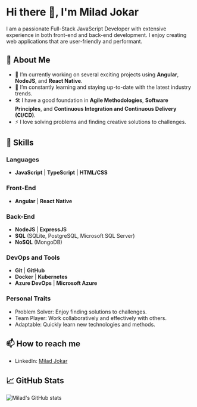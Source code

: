 # Hi there 👋, I'm Milad Jokar

I am a passionate Full-Stack JavaScript Developer with extensive experience in both front-end and back-end development. I enjoy creating web applications that are user-friendly and performant.

## 🌟 About Me
- 🔭 I’m currently working on several exciting projects using **Angular**, **NodeJS**, and **React Native**.
- 🌱 I’m constantly learning and staying up-to-date with the latest industry trends.
- 🛠️ I have a good foundation in **Agile Methodologies**, **Software Principles**, and **Continuous Integration and Continuous Delivery (CI/CD)**.
- ⚡ I love solving problems and finding creative solutions to challenges.

## 🚀 Skills

### Languages
- **JavaScript** | **TypeScript** | **HTML/CSS**

### Front-End
- **Angular** | **React Native**

### Back-End
- **NodeJS** | **ExpressJS**
- **SQL** (SQLite, PostgreSQL, Microsoft SQL Server)
- **NoSQL** (MongoDB)

### DevOps and Tools
- **Git** | **GitHub**
- **Docker** | **Kubernetes**
- **Azure DevOps** | **Microsoft Azure**

### Personal Traits
- Problem Solver: Enjoy finding solutions to challenges.
- Team Player: Work collaboratively and effectively with others.
- Adaptable: Quickly learn new technologies and methods.

## 📫 How to reach me
- LinkedIn: [Milad Jokar](https://www.linkedin.com/in/milad-jokar-647839212/)

## 📈 GitHub Stats

![Milad's GitHub stats](https://github-readme-stats.vercel.app/api?username=milad-hub&show_icons=true&theme=radical)
